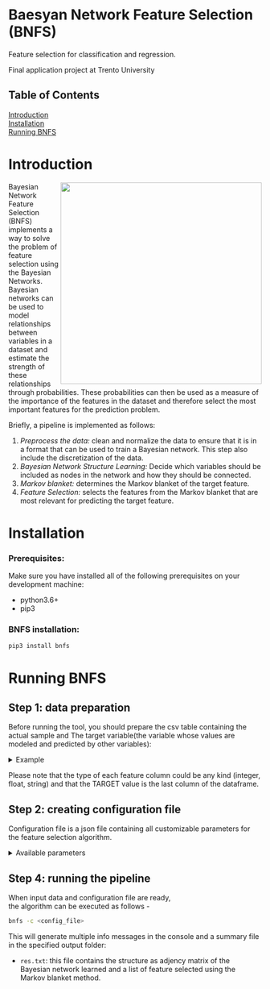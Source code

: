 # Baesyan Network Feature Selection (BNFS)
Feature selection for classification and regression. 

Final application project at Trento University

## Table of Contents  
[Introduction](#introduction)  
[Installation](#installation)  
[Running BNFS](#running-bnsl)  


# Introduction

<img align="right" width="400px" src="">
<div>
<p>Bayesian Network Feature Selection (BNFS) implements a way to solve the problem of feature selection using the Bayesian Networks.
Bayesian networks can be used to model relationships between variables in a dataset and estimate the strength of these relationships through probabilities. These probabilities can then be used as a measure of the importance of the features in the dataset and therefore select the most important features for the prediction problem.

Briefly, a pipeline is implemented as follows:
</p>
<ol>
  <li><i>Preprocess the data:</i> clean and normalize the data to ensure that it is in a format that can be used to train a Bayesian network. This step also include the discretization of the data.</li>
  <li><i>Bayesian Network Structure Learning:</i> Decide which variables should be included as nodes in the network and how they should be connected. </li>
  <li><i>Markov blanket:</i> determines the Markov blanket of the target feature.</li>
  <li><i>Feature Selection:</i> selects the features from the Markov blanket that are most relevant for predicting the target feature.</li>
</ol>
</div>

# Installation

### Prerequisites:
Make sure you have installed all of the following prerequisites on your development machine:
  - python3.6+  
  - pip3


### BNFS installation:  
`pip3 install bnfs`

# Running BNFS

## Step 1: data preparation

Before running the tool, you should prepare the csv table containing the actual sample and The target variable(the variable whose values are modeled and predicted by other variables):

<details>
  <summary>Example</summary>
  
| Feature 1 | Feature 2 | Feature 3 | TARGET    |
| --------- | --------- | --------- | --------- |
| 17.27     | 3         | ETVDA     | True      |
| 44.59     | 105       | FBAER     | False     |
| ...       | ...       | ...       | ...       |
| 26.89     | 19        | DDFBDF    | False     |
| 15.56     | 298       | CSDSD     | True      |
</details>

Please note that the type of each feature column could be any kind (integer, float, string) and that the TARGET value is the last column of the dataframe. 

## Step 2: creating configuration file

Configuration file is a json file containing all customizable parameters for the feature selection algorithm.  

<details>
  <summary>Available parameters</summary> 

  🔴!NOTE! - All paths to files / directories can be either relative to the configuration file directory or absolute paths 
  * `data_path`
      Path to csv table of the data.

  * `output_dir`
      Path to directory for output files. If it doesn't exist, it will be created.
  
  * `random_state`
      Random seed (set to an arbitrary integer for reproducibility).

  * `verbose`
      If *true*, print info messages at each step (discretization,bnlearn and markov blanket search).

  * `full_Markov_blanket`
      If *true*, the feature selected will be the union of the nodes parent, children and the children's parent, otherwise only parent and children.

<h2>Discretization</h2>

  * `discretize`
      If *flase* skips the discretization steps.

  * `labels`
      List of index position of the feature that are categorical and therfore need a label encoding.

  * `n_bins`
      Number of bins for discretization.
  
  * `discretizer_strategy`
      Strategy used to define the widths of the bins.
      {‘uniform’, ‘quantile’, ‘kmeans’}

  * `keep_file`
      If *true* generates a csv file with the discretized dataset.
  
  * `divide_et_impera`
      If *true* ecxecute the steps for the divide et impera approach.

<h2>Bayesian Network Structure Learning</h2>

  * `dei_n`
      Number of splits for the divide et impera approach.

  * `bnsl_data_path`
       Path to csv table of the discretized data. (Used when discretization step is skipped)

  * `bnsl_strategy`
       Strategy used to learn the structure of the Bayesian network from data.
       {QA, SA, bnlearn}

<h3>QA_kwargs</h3> 

  * `reads`
    Number of reads for the annealing method

  * `annealing_time`
    Time in microseconds of quantum annealing time per read

<h3>bnlearn_kwargs</h3> 

  * `metric`
    The scoring function indicates how well the Bayesian network fits the data.
    {k2, bic, bdeu}

  * `search_algorithm`
    The search algorithm to optimize throughout the search space of all possible DAGs.
    {ex, hc, cl, tan, cs, naivebayes}

 
</details>

## Step 4: running the pipeline

When input data and configuration file are ready,  
the algorithm can be executed as follows -  

```bash
bnfs -c <config_file>
```

This will generate multiple info messages in the console and a summary file in the specified output folder:
* `res.txt`: this file contains the structure as adjency matrix of the Bayesian network learned and a list of feature selected using the Markov blanket method.
